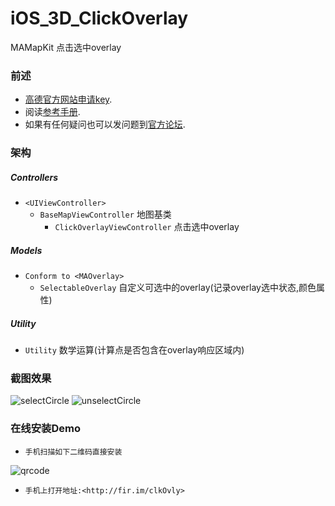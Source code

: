 iOS_3D_ClickOverlay
===================

MAMapKit 点击选中overlay

### 前述

- [高德官方网站申请key](http://id.amap.com/?ref=http%3A%2F%2Fapi.amap.com%2Fkey%2F).
- 阅读[参考手册](http://api.amap.com/Public/reference/iOS%20API%20v2_3D/).
- 如果有任何疑问也可以发问题到[官方论坛](http://bbs.amap.com/forum.php?gid=1).

### 架构

##### Controllers
- `<UIViewController>`
  * `BaseMapViewController` 地图基类
    - `ClickOverlayViewController` 点击选中overlay


##### Models

* `Conform to <MAOverlay>`
  - `SelectableOverlay` 自定义可选中的overlay(记录overlay选中状态,颜色属性)

##### Utility

* `Utility` 数学运算(计算点是否包含在overlay响应区域内)

### 截图效果

![selectCircle](https://raw.githubusercontent.com/cysgit/iOS_3D_ClickOverlay/master/iOS_3D_ClickOverlay/Resources/selectCircle.png)
![unselectCircle](https://raw.githubusercontent.com/cysgit/iOS_3D_ClickOverlay/master/iOS_3D_ClickOverlay/Resources/unselectCircle.png)

### 在线安装Demo

* `手机扫描如下二维码直接安装`

![qrcode](https://raw.githubusercontent.com/cysgit/iOS_3D_ClickOverlay/master/iOS_3D_ClickOverlay/Resources/qrcode.png)

* `手机上打开地址:<http://fir.im/clkOvly>`
